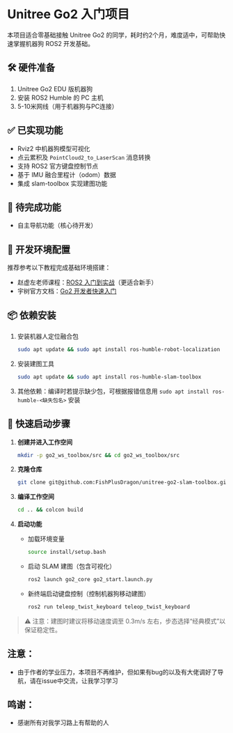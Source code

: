 # Unitree Go2 入门项目  

本项目适合零基础接触 Unitree Go2 的同学，耗时约2个月，难度适中，可帮助快速掌握机器狗 ROS2 开发基础。  


## 🛠️ 硬件准备  
1. Unitree Go2 EDU 版机器狗  
2. 安装 ROS2 Humble 的 PC 主机  
3. 5-10米网线（用于机器狗与PC连接）  


## ✅ 已实现功能  
- Rviz2 中机器狗模型可视化  
- 点云累积及 `PointCloud2_to_LaserScan` 消息转换  
- 支持 ROS2 官方键盘控制节点  
- 基于 IMU 融合里程计（odom）数据  
- 集成 slam-toolbox 实现建图功能  


## 🚧 待完成功能  
- 自主导航功能（核心待开发）  


## 🔧 开发环境配置  
推荐参考以下教程完成基础环境搭建：  
- 赵虚左老师课程：[ROS2 入门到实战](https://www.bilibili.com/video/BV1vv5YzBEQH?spm_id_from=333.788.videopod.episodes&vd_source=4bd0448ccc277efab1a6915315abd6b9&p=5)（更适合新手）  
- 宇树官方文档：[Go2 开发者快速入门](https://support.unitree.com/home/zh/developer/Quick_start)  


## 📦 依赖安装  
1. 安装机器人定位融合包  
   ```bash
   sudo apt update && sudo apt install ros-humble-robot-localization
   ```  

2. 安装建图工具  
   ```bash
   sudo apt update && sudo apt install ros-humble-slam-toolbox
   ```  

3. 其他依赖：编译时若提示缺少包，可根据报错信息用 `sudo apt install ros-humble-<缺失包名>` 安装  


## 🚀 快速启动步骤  

1. **创建并进入工作空间**  
   ```bash
   mkdir -p go2_ws_toolbox/src && cd go2_ws_toolbox/src
   ```  

2. **克隆仓库**  
   ```bash
   git clone git@github.com:FishPlusDragon/unitree-go2-slam-toolbox.git
   ```  

3. **编译工作空间**  
   ```bash
   cd .. && colcon build
   ```  

4. **启动功能**  
   - 加载环境变量  
     ```bash
     source install/setup.bash
     ```  
   - 启动 SLAM 建图（包含可视化）  
     ```bash
     ros2 launch go2_core go2_start.launch.py
     ```  
   - 新终端启动键盘控制（控制机器狗移动建图）  
     ```bash
     ros2 run teleop_twist_keyboard teleop_twist_keyboard
     ```  


> ⚠️ 注意：建图时建议将移动速度调至 0.3m/s 左右，步态选择“经典模式”以保证稳定性。


## 注意：
- 由于作者的学业压力，本项目不再维护，但如果有bug的以及有大佬调好了导航，请在issue中交流，让我学习学习

## 鸣谢：
- 感谢所有对我学习路上有帮助的人
